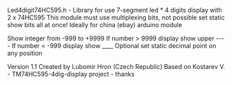 Led4digit74HC595.h - Library for use 7-segment led * 4 digits display with 2 x 74HC595
This module must use multiplexing bits, not possible set static show bits all at once!
Ideally for china (ebay) arduino module 

Show integer from -999 to +9999
If number > 9999 display show upper ----
If number < -999 display show ____
Optional set static decimal point on any position


Version 1.1
Created by Lubomir Hron (Czech Republic)
Based on Kostarev V. - TM74HC595-4dig-display project	- thanks
